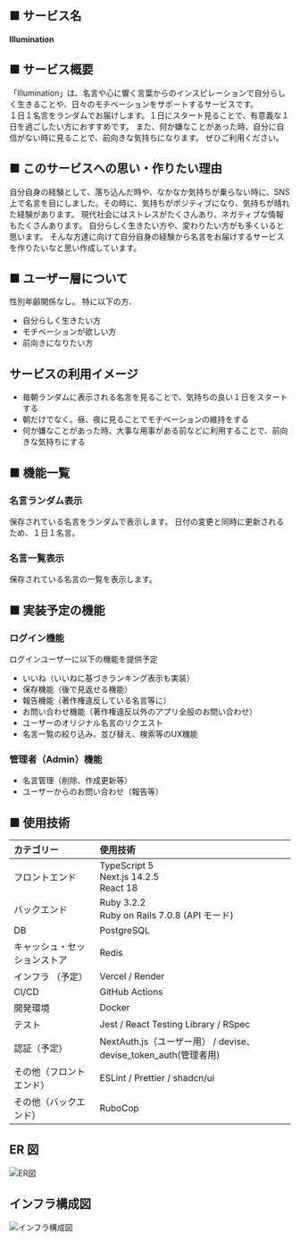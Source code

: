 ## ■ サービス名

#### Illumination

## ■ サービス概要

「Illumination」は、名言や心に響く言葉からのインスピレーションで自分らしく生きることや、日々のモチベーションをサポートするサービスです。  
１日１名言をランダムでお届けします。１日にスタート見ることで、有意義な１日を過ごしたい方におすすめです。
また、何か嫌なことがあった時、自分に自信がない時に見ることで、前向きな気持ちになります。
ぜひご利用ください。

## ■ このサービスへの思い・作りたい理由

自分自身の経験として、落ち込んだ時や、なかなか気持ちが乗らない時に、SNS上で名言を目にしました。その時に、気持ちがポジティブになり、気持ちが晴れた経験があります。
現代社会にはストレスがたくさんあり、ネガティブな情報もたくさんあります。
自分らしく生きたい方や、変わりたい方がも多くいると思います。
そんな方達に向けて自分自身の経験から名言をお届けするサービスを作りたいなと思い作成しています。

## ■ ユーザー層について

性別年齢関係なし。
特に以下の方、

* 自分らしく生きたい方
* モチベーションが欲しい方
* 前向きになりたい方

## サービスの利用イメージ

* 毎朝ランダムに表示される名言を見ることで、気持ちの良い１日をスタートする
* 朝だけでなく。昼、夜に見ることでモチベーションの維持をする
* 何か嫌なことがあった時、大事な用事がある前などに利用することで、前向きな気持ちにする

## ■ 機能一覧

### 名言ランダム表示

保存されている名言をランダムで表示します。
日付の変更と同時に更新されるため、１日１名言。

### 名言一覧表示

保存されている名言の一覧を表示します。

## ■ 実装予定の機能

### ログイン機能

ログインユーザーに以下の機能を提供予定

* いいね（いいねに基づきランキング表示も実装）
* 保存機能（後で見返せる機能）
* 報告機能（著作権違反している名言等に）
* お問い合わせ機能（著作権違反以外のアプリ全般のお問い合わせ）
* ユーザーのオリジナル名言のリクエスト
* 名言一覧の絞り込み、並び替え、検索等のUX機能
  
### 管理者（Admin）機能

* 名言管理（削除、作成更新等）
* ユーザーからのお問い合わせ（報告等）

## ■ 使用技術

| カテゴリー               | 使用技術                                           |
| :----------------------- | :------------------------------------------------- |
| フロントエンド           | TypeScript 5<br>Next.js 14.2.5<br>React 18 |
| バックエンド             | Ruby 3.2.2<br>Ruby on Rails 7.0.8 (API モード)   |
| DB                       | PostgreSQL                                         |
| キャッシュ・セッションストア      | Redis                                  |
| インフラ （予定）                | Vercel / Render                                    |
| CI/CD                    | GitHub Actions                                     |
| 開発環境                 | Docker                                             |
| テスト                 | Jest / React Testing Library / RSpec                 |
| 認証（予定）                     | NextAuth.js（ユーザー用） / devise、devise_token_auth(管理者用)                                     |
| その他（フロントエンド） | ESLint / Prettier / shadcn/ui                |
| その他（バックエンド）   | RuboCop |

## ER 図

![ER図](https://github.com/user-attachments/assets/10ca774e-abac-4615-b631-3f2eaac8ec48)

## インフラ構成図

![インフラ構成図](https://github.com/user-attachments/assets/6a03529f-50b2-41e3-9749-123f3f49730b)

